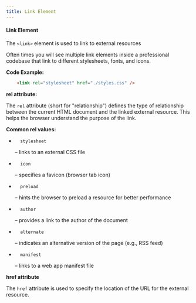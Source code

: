 ```yaml
---
title: Link Element
---
```


#### Link Element

The `<link>` element is used to link to external resources

Often times you will see multiple link elements inside a professional codebase that link to different stylesheets, fonts, and icons.

**Code Example:**

```html
    <link rel="stylesheet" href="./styles.css" />
```

**rel attribute:**

The `rel` attribute (short for "relationship") defines the type of relationship between the current HTML document and the linked external resource. This helps the browser understand the purpose of the link.

**Common rel values:**

*       stylesheet
    
    – links to an external CSS file
*       icon
    
    – specifies a favicon (browser tab icon)
*       preload
    
    – hints the browser to preload a resource for better performance
*       author
    
    – provides a link to the author of the document
*       alternate
    
    – indicates an alternative version of the page (e.g., RSS feed)
*       manifest
    
    – links to a web app manifest file

**href attribute**

The `href` attribute is used to specify the location of the URL for the external resource.